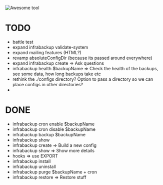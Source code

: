 ![Awesome tool](https://img.shields.io/badge/awesome-tool-green)
# TODO

- battle test
- expand infrabackup validate-system
- expand mailing features (HTML?)
- revamp absoluteConfigDir (because its passed around everywhere)
- expand infrabackup create => Ask questions
- infrabackup health $backupName => Check the health of the backups, see some data, how long backups take etc
- rethink the ./configs directory? Option to pass a directory so we can place configs in other directories?
- 

# DONE

- infrabackup cron enable $backupName
- infrabackup cron disable $backupName
- infrabackup backup $backupName
- infrabackup show
- infrabackup create => Build a new config
- infrabackup show => Show more details
- hooks => use EXPORT
- infrabackup install
- infrabackup uninstall
- infrabackup purge $backupName + cron
- infrabackup restore => Restore stuff
